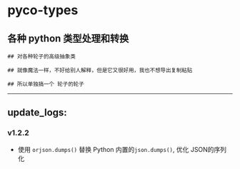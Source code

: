 # pyco-types

## 各种 python 类型处理和转换
       
```
## 对各种轮子的高级抽象类

## 就像魔法一样，不好给别人解释，但是它又很好用，我也不想导出复制粘贴

## 所以单独搞一个 轮子的轮子
```
-------

## update_logs:


### v1.2.2
- 使用 `orjson.dumps()` 替换 Python 内置的`json.dumps()`,  优化 JSON的序列化